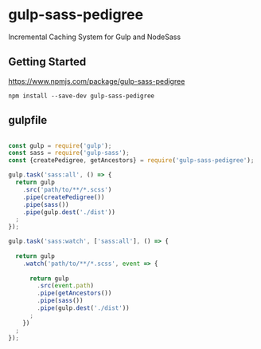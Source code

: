 # gulp-sass-pedigree
Incremental Caching System for Gulp and NodeSass

## Getting Started
https://www.npmjs.com/package/gulp-sass-pedigree

`npm install --save-dev gulp-sass-pedigree`

## gulpfile
```javascript

const gulp = require('gulp');
const sass = require('gulp-sass');
const {createPedigree, getAncestors} = require('gulp-sass-pedigree');

gulp.task('sass:all', () => {
  return gulp
    .src('path/to/**/*.scss')
    .pipe(createPedigree())
    .pipe(sass())
    .pipe(gulp.dest('./dist'))
  ;
});

gulp.task('sass:watch', ['sass:all'], () => {
  
  return gulp
    .watch('path/to/**/*.scss', event => {
      
      return gulp
        .src(event.path)
        .pipe(getAncestors())    
        .pipe(sass())
        .pipe(gulp.dest('./dist'))
      ;
    })
  ;
});

```
